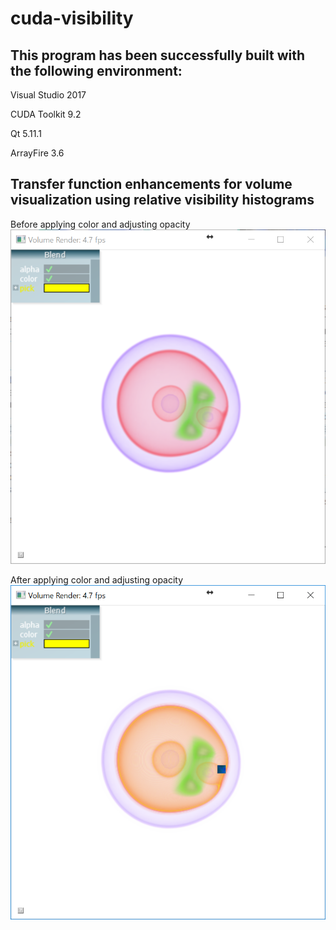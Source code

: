# cuda-visibility

## This program has been successfully built with the following environment:
Visual Studio 2017

CUDA Toolkit 9.2

Qt 5.11.1

ArrayFire 3.6

## Transfer function enhancements for volume visualization using relative visibility histograms

Before applying color and adjusting opacity
![before](https://raw.githubusercontent.com/luosz/cuda-visibility/master/before.png)

After applying color and adjusting opacity
![after](https://raw.githubusercontent.com/luosz/cuda-visibility/master/after.png)
